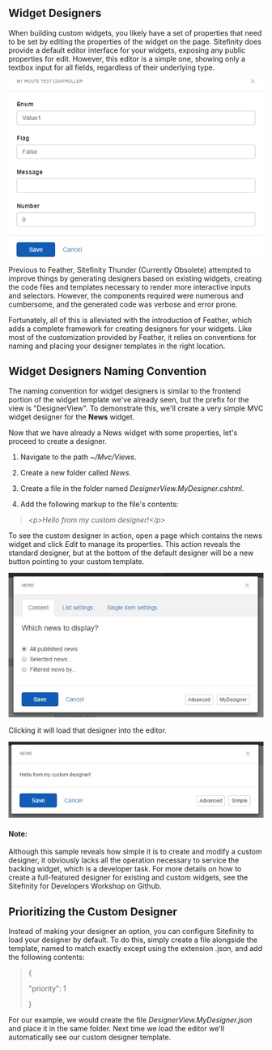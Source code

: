 Widget Designers
----------------

When building custom widgets, you likely have a set of properties that
need to be set by editing the properties of the widget on the page.
Sitefinity does provide a default editor interface for your widgets,
exposing any public properties for edit. However, this editor is a
simple one, showing only a textbox input for all fields, regardless
of their underlying type.

![](../media/image340.png)

Previous to Feather, Sitefinity Thunder (Currently Obsolete) attempted to improve things by
generating designers based on existing widgets, creating the code
files and templates necessary to render more interactive inputs and
selectors. However, the components required were numerous and
cumbersome, and the generated code was verbose and error prone.


Fortunately, all of this is alleviated with the introduction of
Feather, which adds a complete framework for creating designers for
your widgets. Like most of the customization provided by Feather, it
relies on conventions for naming and placing your designer templates
in the right location.

Widget Designers Naming Convention
----------------------------------

The naming convention for widget designers is similar to the frontend
portion of the widget template we've already seen, but the prefix for
the view is "DesignerView". To demonstrate this, we'll create a very
simple MVC widget designer for the **News** widget.

Now that we have already a News widget with some properties, let's proceed to
create a designer.

1.  Navigate to the path *\~/Mvc/Views*.

2.  Create a new folder called *News*.

3.  Create a file in the folder named *DesignerView.MyDesigner.cshtml*.

4.  Add the following markup to the file's contents:

> *\<p\>Hello from my custom designer!\</p\>*

To see the custom designer in action, open a page which contains the
news widget and click *Edit* to manage its properties. This action
reveals the standard designer, but at the bottom of the default
designer will be a new button pointing to your custom template.

![](../media/image342.jpeg)

Clicking it will load that designer into the editor.

![](../media/image343.png)

#### Note: 
Although this sample reveals how simple it is to create and
modify a custom designer, it obviously lacks all the operation
necessary to service the backing widget, which is a developer task.
For more details on how to create a full-featured designer for
existing and custom widgets, see the Sitefinity for Developers Workshop on Github.

Prioritizing the Custom Designer
--------------------------------

Instead of making your designer an option, you can configure
Sitefinity to load your designer by default. To do this, simply create
a file alongside the template, named to match exactly except using the
extension .json, and add the following contents:

> {
>
> \"priority\": 1
>
> }

For our example, we would create the file *DesignerView.MyDesigner.json* and place it in the same folder. Next time we load the editor we'll automatically see our custom designer template.
